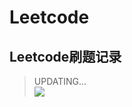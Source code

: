 # Leetcode
## Leetcode刷题记录  

> UPDATING...  
![](https://imgcloud.ml/uploads/medium/8b999f68d308ed1cc7a12449ab3c1ef3.png)

